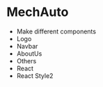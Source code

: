 # MechAuto

* Make different components 
* Logo
* Navbar
* AboutUs
* Others
* React
* React Style2

